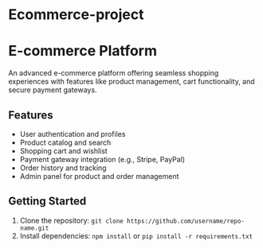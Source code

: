 # Ecommerce-project
# E-commerce Platform
An advanced e-commerce platform offering seamless shopping experiences with features like product management, cart functionality, and secure payment gateways.

## Features
- User authentication and profiles
- Product catalog and search
- Shopping cart and wishlist
- Payment gateway integration (e.g., Stripe, PayPal)
- Order history and tracking
- Admin panel for product and order management

## Getting Started
1. Clone the repository: `git clone https://github.com/username/repo-name.git`
2. Install dependencies: `npm install` or `pip install -r requirements.txt`
